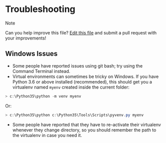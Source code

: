# Troubleshooting

<div class="note">

<div class="title">

Note

</div>

Can you help improve this file? [Edit this file][] and submit a pull
request with your improvements!

</div>

## Windows Issues

-   Some people have reported issues using git bash; try using the
    Command Terminal instead.
-   Virtual environments can sometimes be tricky on Windows. If you have
    Python 3.6 or above installed (recommended), this should get you a
    virtualenv named `myenv` created inside the current folder:

``` powershell
> c:\Python35\python -m venv myenv
```

Or:

``` powershell
> c:\Python35\python c:\Python35\Tools\Scripts\pyvenv.py myenv
```

-   Some people have reported that they have to re-activate their
    virtualenv whenever they change directory, so you should remember
    the path to the virtualenv in case you need it.

  [Edit this file]: https://github.com/zillionare/cookiecutter-pypackage/blob/master/docs/troubleshooting.md
